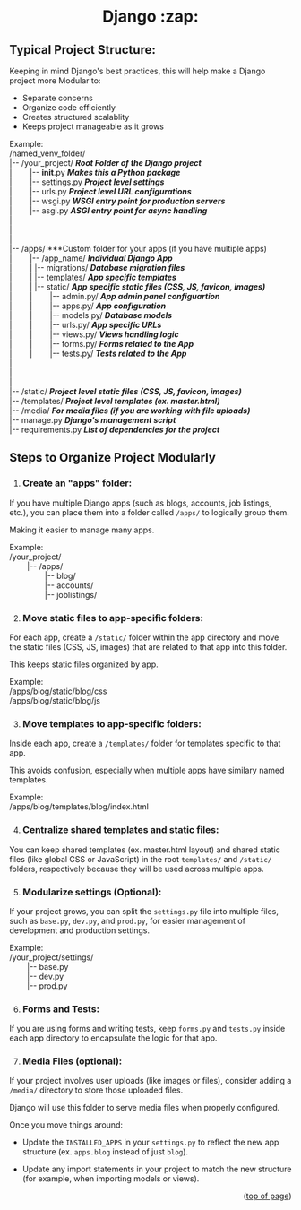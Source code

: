 <a id="readme-top"></a>

<h1 align='center'>Django :zap:</h1>

## Typical Project Structure:
Keeping in mind Django's best practices, this will help make a Django project more Modular to:
- Separate concerns
- Organize code efficiently
- Creates structured scalablity 
- Keeps project manageable as it grows 

Example:<br/>
/named_venv_folder/<br/>
    |-- /your_project/          ***Root Folder of the Django project***<br/>
    |&nbsp;&nbsp;&nbsp;&nbsp;&nbsp;&nbsp;&nbsp;&nbsp;|-- __init__.py     ***Makes this a Python package***<br/>
    |&nbsp;&nbsp;&nbsp;&nbsp;&nbsp;&nbsp;&nbsp;&nbsp;|-- settings.py     ***Project level settings***  <br/>
    |&nbsp;&nbsp;&nbsp;&nbsp;&nbsp;&nbsp;&nbsp;&nbsp;|-- urls.py         ***Project level URL configurations***<br/>
    |&nbsp;&nbsp;&nbsp;&nbsp;&nbsp;&nbsp;&nbsp;&nbsp;|-- wsgi.py         ***WSGI entry point for production servers***<br/>
    |&nbsp;&nbsp;&nbsp;&nbsp;&nbsp;&nbsp;&nbsp;&nbsp;|-- asgi.py         ***ASGI entry point for async handling***<br/>
    |<br/>
    |<br/>
    |<br/>
    |-- /apps/   ***Custom folder for your apps (if you have multiple apps)<br/>
    |&nbsp;&nbsp;&nbsp;&nbsp;&nbsp;&nbsp;&nbsp;&nbsp;|-- /app_name/              ***Individual Django App***<br/>
    |&nbsp;&nbsp;&nbsp;&nbsp;&nbsp;&nbsp;&nbsp;&nbsp;|       |-- migrations/     ***Database migration files***<br/>
    |&nbsp;&nbsp;&nbsp;&nbsp;&nbsp;&nbsp;&nbsp;&nbsp;|       |-- templates/      ***App specific templates***<br/>
    |&nbsp;&nbsp;&nbsp;&nbsp;&nbsp;&nbsp;&nbsp;&nbsp;|       |-- static/         ***App specific static files (CSS, JS, favicon, images)***<br/>
    |&nbsp;&nbsp;&nbsp;&nbsp;&nbsp;&nbsp;&nbsp;&nbsp;|&nbsp;&nbsp;&nbsp;&nbsp;&nbsp;&nbsp;&nbsp;&nbsp;|-- admin.py/       ***App admin panel configuartion***<br/>
    |&nbsp;&nbsp;&nbsp;&nbsp;&nbsp;&nbsp;&nbsp;&nbsp;|&nbsp;&nbsp;&nbsp;&nbsp;&nbsp;&nbsp;&nbsp;&nbsp;|-- apps.py/        ***App configuration***<br/>
    |&nbsp;&nbsp;&nbsp;&nbsp;&nbsp;&nbsp;&nbsp;&nbsp;|&nbsp;&nbsp;&nbsp;&nbsp;&nbsp;&nbsp;&nbsp;&nbsp;|-- models.py/      ***Database models***<br/>
    |&nbsp;&nbsp;&nbsp;&nbsp;&nbsp;&nbsp;&nbsp;&nbsp;|&nbsp;&nbsp;&nbsp;&nbsp;&nbsp;&nbsp;&nbsp;&nbsp;|-- urls.py/        ***App specific URLs***<br/>
    |&nbsp;&nbsp;&nbsp;&nbsp;&nbsp;&nbsp;&nbsp;&nbsp;|&nbsp;&nbsp;&nbsp;&nbsp;&nbsp;&nbsp;&nbsp;&nbsp;|-- views.py/       ***Views handling logic***<br/>
    |&nbsp;&nbsp;&nbsp;&nbsp;&nbsp;&nbsp;&nbsp;&nbsp;|&nbsp;&nbsp;&nbsp;&nbsp;&nbsp;&nbsp;&nbsp;&nbsp;|-- forms.py/       ***Forms related to the App***<br/>
    |&nbsp;&nbsp;&nbsp;&nbsp;&nbsp;&nbsp;&nbsp;&nbsp;|&nbsp;&nbsp;&nbsp;&nbsp;&nbsp;&nbsp;&nbsp;&nbsp;|-- tests.py/       ***Tests related to the App***<br/>
    |<br/>
    |<br/>
    |<br/>
    |-- /static/            ***Project level static files (CSS, JS, favicon, images)***<br/>
    |-- /templates/         ***Project level templates (ex. master.html)***<br/>
    |-- /media/             ***For media files (if you are working with file uploads)***<br/>
    |-- manage.py           ***Django's management script***<br/>
    |-- requirements.py     ***List of dependencies for the project***<br/>



## Steps to Organize Project Modularly

1. ### Create an "apps" folder:
If you have multiple Django apps (such as blogs, accounts, job listings, etc.), you can place them into a folder called `/apps/` to logically group them. 

Making it easier to manage many apps. 

Example:<br/>
/your_project/<br/>
&nbsp;&nbsp;&nbsp;&nbsp;&nbsp;&nbsp;&nbsp;&nbsp;|-- /apps/<br/>
&nbsp;&nbsp;&nbsp;&nbsp;&nbsp;&nbsp;&nbsp;&nbsp;&nbsp;&nbsp;&nbsp;&nbsp;&nbsp;&nbsp;&nbsp;&nbsp;|-- blog/<br/>
&nbsp;&nbsp;&nbsp;&nbsp;&nbsp;&nbsp;&nbsp;&nbsp;&nbsp;&nbsp;&nbsp;&nbsp;&nbsp;&nbsp;&nbsp;&nbsp;|-- accounts/<br/>
&nbsp;&nbsp;&nbsp;&nbsp;&nbsp;&nbsp;&nbsp;&nbsp;&nbsp;&nbsp;&nbsp;&nbsp;&nbsp;&nbsp;&nbsp;&nbsp;|-- joblistings/<br/>

2. ### Move static files to app-specific folders:
For each app, create a `/static/` folder within the app directory and move the static files (CSS, JS, images) that are related to that app into this folder. 

This keeps static files organized by app. 

Example: <br/>
/apps/blog/static/blog/css<br/>
/apps/blog/static/blog/js<br/>

3. ### Move templates to app-specific folders:
Inside each app, create a `/templates/` folder for templates specific to that app.

This avoids confusion, especially when multiple apps have similary named templates.

Example:<br/>
/apps/blog/templates/blog/index.html<br/>

4. ### Centralize shared templates and static files:
You can keep shared templates (ex. master.html layout) and shared static files (like global CSS or JavaScript) in the root `templates/` and `/static/` folders, respectively because they will be used across multiple apps. 

5. ### Modularize settings (Optional):
If your project grows, you can split the `settings.py` file into multiple files, such as `base.py`, `dev.py`, and `prod.py`, for easier management of development and production settings. 

Example:<br/>
/your_project/settings/<br/>
&nbsp;&nbsp;&nbsp;&nbsp;&nbsp;&nbsp;&nbsp;&nbsp;|-- base.py<br/>
&nbsp;&nbsp;&nbsp;&nbsp;&nbsp;&nbsp;&nbsp;&nbsp;|-- dev.py<br/>
&nbsp;&nbsp;&nbsp;&nbsp;&nbsp;&nbsp;&nbsp;&nbsp;|-- prod.py<br/>

6. ### Forms and Tests:
If you are using forms and writing tests, keep `forms.py` and `tests.py` inside each app directory to encapsulate the logic for that app. 

7. ### Media Files (optional):
If your project involves user uploads (like images or files), consider adding a `/media/` directory to store those uploaded files. 

Django will use this folder to serve media files when properly configured. 

Once you move things around:
- Update the `INSTALLED_APPS` in your `settings.py` to reflect the new app structure (ex. `apps.blog` instead of just `blog`).

- Update any import statements in your project to match the new structure (for example, when importing models or views).




<p align="right">(<a href="#readme-top">top of page</a>)</p>
